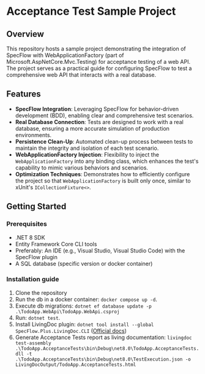 # Acceptance Test Sample Project

## Overview

This repository hosts a sample project demonstrating the integration of SpecFlow with WebApplicationFactory (part of Microsoft.AspNetCore.Mvc.Testing) for acceptance testing of a web API. The project serves as a practical guide for configuring SpecFlow to test a comprehensive web API that interacts with a real database.

## Features

- **SpecFlow Integration**: Leveraging SpecFlow for behavior-driven development (BDD), enabling clear and comprehensive test scenarios.
- **Real Database Connection**: Tests are designed to work with a real database, ensuring a more accurate simulation of production environments.
- **Persistence Clean-Up**: Automated clean-up process between tests to maintain the integrity and isolation of each test scenario.
- **WebApplicationFactory Injection**: Flexibility to inject the `WebApplicationFactory` into any binding class, which enhances the test's capability to mimic various behaviors and scenarios.
- **Optimization Techniques**: Demonstrates how to efficiently configure the project so that `WebApplicationFactory` is built only once, similar to xUnit's `ICollectionFixture<>`.

## Getting Started

### Prerequisites

- .NET 8 SDK
- Entity Framework Core CLI tools
- Preferably: An IDE (e.g., Visual Studio, Visual Studio Code) with the SpecFlow plugin
- A SQL database (specific version or docker container)

### Installation guide

1. Clone the repository
2. Run the db in a docker container: `docker compose up -d`.
3. Execute db migrations: `dotnet ef database update -p .\TodoApp.WebApi\TodoApp.WebApi.csproj`
4. Run: `dotnet test`.
5. Install LivingDoc plugin: `dotnet tool install --global SpecFlow.Plus.LivingDoc.CLI`  ([Official docs](https://docs.specflow.org/projects/specflow-livingdoc/en/latest/LivingDocGenerator/Installing-the-command-line-tool.html#installing-specflow-plus-livingdoc-cli))
6. Generate Acceptance Tests report as living documentation: `livingdoc test-assembly .\TodoApp.AcceptanceTests\bin\Debug\net8.0\TodoApp.AcceptanceTests.dll -t .\TodoApp.AcceptanceTests\bin\Debug\net8.0\TestExecution.json -o LivingDocOutput/TodoApp.AcceptanceTests.html`
